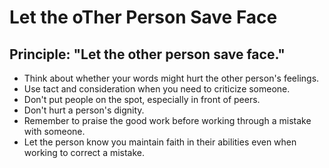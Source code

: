 # Let the oTher Person Save Face #  

## Principle: "Let the other person save face." ##  

- Think about whether your words might hurt the other person's feelings.  
- Use tact and consideration when you need to criticize someone.  
- Don't put people on the spot, especially in front of peers.  
- Don't hurt a person's dignity.  
- Remember to praise the good work before working through a mistake with someone.  
- Let the person know you maintain faith in their abilities even when working to correct a mistake.  
